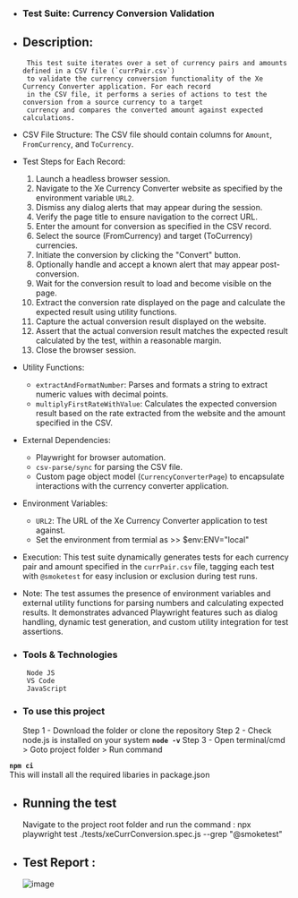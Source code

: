 
 *  ### Test Suite: Currency Conversion Validation
 *  ## Description:
         This test suite iterates over a set of currency pairs and amounts defined in a CSV file (`currPair.csv`)
         to validate the currency conversion functionality of the Xe Currency Converter application. For each record
         in the CSV file, it performs a series of actions to test the conversion from a source currency to a target
         currency and compares the converted amount against expected calculations.
   
 * CSV File Structure:
     The CSV file should contain columns for `Amount`, `FromCurrency`, and `ToCurrency`.
   
 * Test Steps for Each Record:
     1. Launch a headless browser session.
     2. Navigate to the Xe Currency Converter website as specified by the environment variable `URL2`.
     3. Dismiss any dialog alerts that may appear during the session.
     4. Verify the page title to ensure navigation to the correct URL.
     5. Enter the amount for conversion as specified in the CSV record.
     6. Select the source (FromCurrency) and target (ToCurrency) currencies.
     7. Initiate the conversion by clicking the "Convert" button.
     8. Optionally handle and accept a known alert that may appear post-conversion.
     9. Wait for the conversion result to load and become visible on the page.
     10. Extract the conversion rate displayed on the page and calculate the expected result using utility functions.
     11. Capture the actual conversion result displayed on the website.
     12. Assert that the actual conversion result matches the expected result calculated by the test, within a reasonable margin.
     13. Close the browser session.
 

 * Utility Functions:
   - `extractAndFormatNumber`: Parses and formats a string to extract numeric values with decimal points.
   - `multiplyFirstRateWithValue`: Calculates the expected conversion result based on the rate extracted from the website and the amount specified in the CSV.
   
 * External Dependencies:
   - Playwright for browser automation.
   - `csv-parse/sync` for parsing the CSV file.
   - Custom page object model (`CurrencyConverterPage`) to encapsulate interactions with the currency converter application.
  
 * Environment Variables:
   - `URL2`: The URL of the Xe Currency Converter application to test against.
   - Set the environment from termial as >> $env:ENV="local"
   
 * Execution:
     This test suite dynamically generates tests for each currency pair and amount specified in the `currPair.csv` file,
     tagging each test with `@smoketest` for easy inclusion or exclusion during test runs.
  
 * Note:
    The test assumes the presence of environment variables and external utility functions for parsing numbers and calculating expected results.
    It demonstrates advanced Playwright features such as dialog handling, dynamic test generation, and custom utility integration for test assertions.
   
 * ### Tools & Technologies
        Node JS
        VS Code
        JavaScript
 
 * ### To use this project
      Step 1 - Download the folder or clone the repository
      Step 2 - Check node.js is installed on your system  **`node -v`**
      Step 3 - Open terminal/cmd > Goto project folder > Run command
   
 **`npm ci`**	
    This will install all the required libaries in package.json
  
 * ## Running the test
    Navigate to the project root folder and run the command :  npx playwright test ./tests/xeCurrConversion.spec.js --grep "@smoketest"
    
 *  ## Test Report :
    ![image](https://github.com/sanjquant/XECurrencyConverter/assets/88951836/2e2109eb-c856-4e9d-86d8-0973990981f8)

